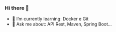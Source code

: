 ### Hi there 👋

- 🌱 I’m currently learning: Docker e Git
- 💬 Ask me about: API Rest, Maven, Spring Boot...

